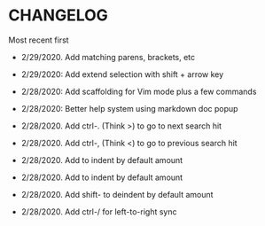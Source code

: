# CHANGELOG

Most recent first

- 2/29/2020. Add matching parens, brackets, etc

- 2/29/2020: Add extend selection with shift + arrow key

- 2/28/2020: Add scaffolding for Vim mode plus a few commands

- 2/28/2020: Better help system using markdown doc popup

- 2/28/2020. Add ctrl-. (Think >) to go to next search hit

- 2/28/2020. Add ctrl-, (Think <) to go to previous search hit

- 2/28/2020. Add <TAB> to indent by default amount

- 2/28/2020. Add <TAB> to indent by default amount

- 2/28/2020. Add shift-<TAB> to deindent by default amount

- 2/28/2020. Add ctrl-/ for left-to-right sync
